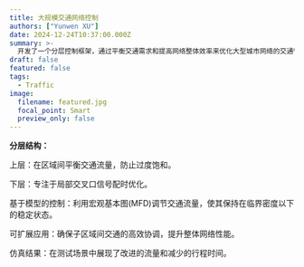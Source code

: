 ```yaml
---
title: 大规模交通网络控制
authors: ["Yunwen XU"]
date: 2024-12-24T10:37:00.000Z
summary: >-
  开发了一个分层控制框架，通过平衡交通需求和提高网络整体效率来优化大型城市网络的交通管理
draft: false
featured: false
tags:
  - Traffic
image:
  filename: featured.jpg
  focal_point: Smart
  preview_only: false
---
```


**分层结构：**

上层：在区域间平衡交通流量，防止过度饱和。

下层：专注于局部交叉口信号配时优化。

基于模型的控制：利用宏观基本图(MFD)调节交通流量，使其保持在临界密度以下的稳定状态。

可扩展应用：确保子区域间交通的高效协调，提升整体网络性能。

仿真结果：在测试场景中展现了改进的流量和减少的行程时间。
